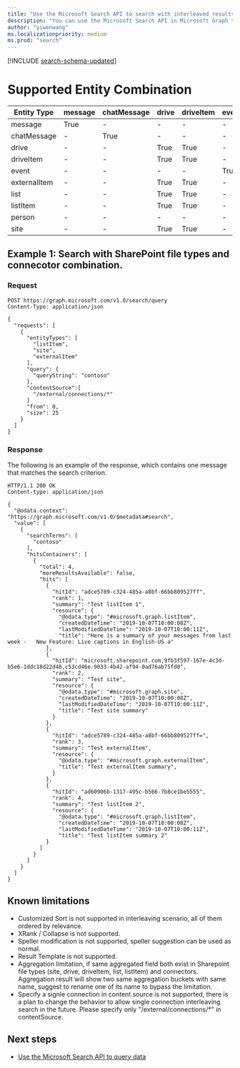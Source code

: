 ```yaml
---
title: "Use the Microsoft Search API to search with interleaved results"
description: "You can use the Microsoft Search API in Microsoft Graph to search multiple entities in one request and get interleaved results."
author: "yiwenwang"
ms.localizationpriority: medium
ms.prod: "search"
---
```


[!INCLUDE [search-schema-updated](../includes/search-schema-updated.md)]

# Supported Entity Combination

| Entity Type |message     | chatMessage| drive       | driveItem  | event      |externalItem | list       | listItem   | person     | site       |
|-------------|------------|------------|-------------|------------|------------|-------------|------------|------------|------------|------------|
|  message    |     True   |     -      |      -      |       -    |      -     |       -     |      -     |       -    |      -     |     -      |
| chatMessage |     -      |     True   |      -      |       -    |      -     |       -     |      -     |       -    |      -     |     -      |
|    drive    |     -      |     -      |      True   |     True   |    -       |   True      |   True     |    True    |      -     |  True      |
|  driveItem  |     -      |     -      |      True   |     True   |    -       |   True      |   True     |    True    |      -     |  True      |
|   event     |     -      |     -      |      -      |       -    |    True    |       -     |      -     |    -       |      -     |     -      |
|externalItem |     -      |     -      |      True   |     True   |    -       |   True      |   True     |    True    |      -     |  True      |
|   list      |     -      |     -      |      True   |     True   |    -       |   True      |   True     |    True    |      -     |  True      |
|  listItem   |     -      |     -      |      True   |     True   |    -       |   True      |   True     |    True    |      -     |  True      |
|   person    |     -      |     -      |      -      |       -    |    -       |       -     |      -     |    -       |     True   |     -      |
|    site     |     -      |     -      |      True   |     True   |    -       |   True      |   True     |    True    |      -     |  True      |



## Example 1: Search with SharePoint file types and connecotor combination. 

### Request

```HTTP
POST https://graph.microsoft.com/v1.0/search/query
Content-Type: application/json

{
  "requests": [
    {
      "entityTypes": [
        "listItem",
        "site",
        "externalItem"
      ],
      "query": {
        "queryString": "contoso"
      },
      "contentSource":[
        "/external/connections/*"
      ]
      "from": 0,
      "size": 25
    }
  ]
}
```

### Response

The following is an example of the response, which contains one message that matches the search criterion.

```HTTP
HTTP/1.1 200 OK
Content-type: application/json

{
  "@odata.context": "https://graph.microsoft.com/v1.0/$metadata#search",
  "value": [
    {
      "searchTerms": [
        "contoso"
      ],
      "hitsContainers": [
        {
          "total": 4,
          "moreResultsAvailable": false,
          "hits": [
            {
              "hitId": "adce5789-c324-485a-a8bf-66bb809527ff",
              "rank": 1,
              "summary": "Test listItem 1",
              "resource": {
                "@odata.type": "#microsoft.graph.listItem",
                "createdDateTime": "2019-10-07T10:00:08Z",
                "lastModifiedDateTime": "2019-10-07T10:00:11Z",
                "title": "Here is a summary of your messages from last week -   New Feature: Live captions in English-US a"
            },
            {
              "hitId": "microsoft.sharepoint.com,9fb3f597-167e-4c3d-b5e6-1ddc18d22d48,c53cd46e-9033-4b42-af94-0ad76ab75fd0",
              "rank": 2,
              "summary": "Test site",
              "resource": {
                "@odata.type": "#microsoft.graph.site",
                "createdDateTime": "2019-10-07T10:00:08Z",
                "lastModifiedDateTime": "2019-10-07T10:00:11Z",
                "title": "Test site summary"
              }
            },
            {
              "hitId": "adce5789-c324-485a-a8bf-66bb809527ff=",
              "rank": 3,
              "summary": "Test externalItem",
              "resource": {
                "@odata.type": "#microsoft.graph.externalItem",
                "title": "Test externalItem summary",
              }
            },
            {
              "hitId": "ad60906b-1317-495c-b566-7b8ce1be5555",
              "rank": 4,
              "summary": "Test listItem 2",
              "resource": {
                "@odata.type": "#microsoft.graph.listItem",
                "createdDateTime": "2019-10-07T10:00:08Z",
                "lastModifiedDateTime": "2019-10-07T10:00:11Z",
                "title": "Test listItem summary 2"
            }
          ]
        }
      ]
    }
  ]
}
```

## Known limitations

- Customized Sort is not supported in interleaving scenario, all of them ordered by relevance.
- XRank / Collapse is not supported.
- Speller modification is not supported, speller suggestion can be used as normal.
- Result Template is not supported.
- Aggregation limitation, if same aggregated field both exist in Sharepoint file types (site, drive, driveItem, list, listItem) and connectors.
Aggregation result will show two same aggregation buckets with same name, suggest to rename one of its name to bypass the limitation.
- Specify a signle connection in content source is not supported, there is a plan to change the behavior to allow single connection interleaving search in the future. Please specify only "/external/connections/*" in contentSource.

## Next steps

- [Use the Microsoft Search API to query data](/graph/api/resources/search-api-overview)
